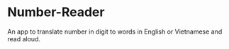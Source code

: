 # Number-Reader
An app to translate number in digit to words in English or Vietnamese and read aloud.
